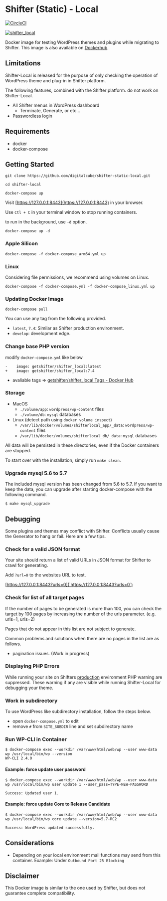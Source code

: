 # Shifter (Static) - Local

[![CircleCI](https://circleci.com/gh/digitalcube/shifter-static-local/tree/main.svg?style=svg)](https://circleci.com/gh/getshifter/shifter-local/tree/main)

[![shifter_local](http://dockeri.co/image/getshifter/shifter_local)](https://hub.docker.com/r/getshifter/shifter_local/)

Docker image for testing WordPress themes and plugins while migrating to Shifter. This image is also available on [Dockerhub](https://hub.docker.com/r/getshifter/shifter_local/).

## Limitations

Shifter-Local is released for the purpose of only checking the operation of WordPress theme and plug-in in Shifter platform.

The following features, combined with the Shifter platform. do not work on Shifter-Local.

- All Shifter menus in WordPress dashboard
  - Terminate, Generate, or etc...
- Passwordless login

## Requirements

- docker
- docker-compose

## Getting Started

```
git clone https://github.com/digitalcube/shifter-static-local.git
```
```
cd shifter-local
```

```
docker-compose up
```

Visit [https://127.0.0.1:8443](https://127.0.0.1:8443) in your browser.

Use `Ctl + C` in your terminal window to stop running containers.


to run in the background, use `-d` option.

```
docker-compose up -d
```
### Apple Silicon

```
docker-compose -f docker-compose_arm64.yml up
```

### Linux

Considering file permissions, we recommend using volumes on Linux.

```
docker-compose -f docker-compose.yml -f docker-compose_linux.yml up
```

### Updating Docker Image

```
docker-compose pull
```

You can use any tag from the following provided.

- `latest`, `7.4`: Similar as Shifter production environment.
- `develop`: development edge.

### Change base PHP version

modify `docker-compose.yml` like below

```
-    image: getshifter/shifter_local:latest
+    image: getshifter/shifter_local:7.4
```

- avaliable tags => [getshifter/shifter_local Tags - Docker Hub](https://hub.docker.com/r/getshifter/shifter_local/tags)

### Storage

- MacOS
  - `./volume/app`: `wordpress/wp-content` files
  - `./volume/db`: `mysql` databases
- Linux (detect path using `docker volume inspect`)
  - `/var/lib/docker/volumes/shifterlocal_app/_data`: `wordpress/wp-content` files
  - `/var/lib/docker/volumes/shifterlocal_db/_data`: `mysql` databases

All data will be persisted in these directories, even if the Docker containers are stopped.

To start over with the installation, simply run `make clean`.

### Upgrade mysql 5.6 to 5.7

The included mysql version has been changed from 5.6 to 5.7.
If you want to keep the data, you can upgrade after starting docker-compose with the following command.

```
$ make mysql_upgrade
```

## Debugging

Some plugins and themes may conflict with Shifter. Conflicts usually cause the Generator to hang or fail. Here are a few tips.

### Check for a valid JSON format

Your site should return a list of valid URLs in JSON format for Shifter to crawl for generating.

Add `?url=0` to the websites URL to test.

[https://127.0.0.1:8443?urls=0](`https://127.0.0.1:8443?urls=0`)

### Check for list of all target pages

If the number of pages to be generated is more than 100, you can check the target by 100 pages by increasing the number of the urls parameter. (e.g. urls=1, urls=2)

Pages that do not appear in this list are not subject to generate.

Common problems and solutions when there are no pages in the list are as follows.

- pagination issues. (Work in progress)

### Displaying PHP Errors

While running your site on Shifters [production](https://go.getshifter.io) environment PHP warning are suppressed. These warning if any are visible while running Shifter-Local for debugging your theme.

### Work in subdirectory

To use WordPress like subdirectory installation, follow the steps below.

- open `docker-compose.yml` to edit
- remove `#` from `SITE_SUBDIR` line and set subdirectory name

### Run WP-CLI in Container

```
$ docker-compose exec --workdir /var/www/html/web/wp --user www-data wp /usr/local/bin/wp --version
WP-CLI 2.4.0
```

#### Example: force update user password

```
$ docker-compose exec --workdir /var/www/html/web/wp --user www-data wp /usr/local/bin/wp user update 1 --user_pass=TYPE-NEW-PASSWORD

Success: Updated user 1.
```

#### Example: force update Core to Release Candidate

```
$ docker-compose exec --workdir /var/www/html/web/wp --user www-data wp /usr/local/bin/wp core update --version=5.7-RC2

Success: WordPress updated successfully.
```


## Considerations

- Depending on your local environment mail functions may send from this container.  Example: Under `Outbound Port 25 Blocking`

## Disclaimer

This Docker image is similar to the one used by Shifter, but does not guarantee complete compatibility.
